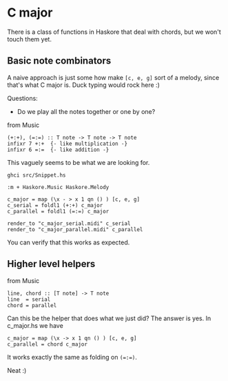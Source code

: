 C major
========

There is a class of functions in Haskore that deal with chords, but we won't touch them yet.

Basic note combinators
----------------------

A naive approach is just some how make `[c, e, g]` sort of a melody, since that's what C major is. Duck typing would rock here :)

Questions:

* Do we play all the notes together or one by one?


from Music

	(+:+), (=:=) :: T note -> T note -> T note
	infixr 7 +:+  {- like multiplication -}
	infixr 6 =:=  {- like addition -}

This vaguely seems to be what we are looking for.

	ghci src/Snippet.hs
	
	:m + Haskore.Music Haskore.Melody
	
	c_major = map (\x - > x 1 qn () ) [c, e, g]
	c_serial = foldl1 (+:+) c_major
	c_parallel = foldl1 (=:=) c_major
	
	render_to "c_major_serial.midi" c_serial
	render_to "c_major_parallel.midi" c_parallel
	
You can verify that this works as expected.

Higher level helpers
----------------------

from Music

	line, chord :: [T note] -> T note
	line  = serial
	chord = parallel

Can this be the helper that does what we just did? The answer is yes. In c_major.hs we have 

	c_major = map (\x -> x 1 qn () ) [c, e, g]
	c_parallel = chord c_major
	
It works exactly the same as folding on `(=:=)`.

Neat :)